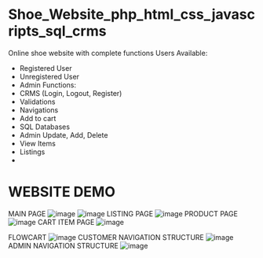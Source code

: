 # Shoe_Website_php_html_css_javascripts_sql_crms
Online shoe website with complete functions
Users Available:
- Registered User
- Unregistered User
- Admin
Functions:
- CRMS (Login, Logout, Register)
- Validations
- Navigations
- Add to cart
- SQL Databases
- Admin Update, Add, Delete
- View Items
- Listings
- 
# WEBSITE DEMO
MAIN PAGE
![image](https://user-images.githubusercontent.com/74132232/142439133-8bd3f4fb-ed84-46cd-b40b-1b1c1b6d2011.png)
![image](https://user-images.githubusercontent.com/74132232/142439154-59ab1ad7-d10b-4f8d-9964-6bf3a7229393.png)
LISTING PAGE
![image](https://user-images.githubusercontent.com/74132232/142439178-470224c5-737e-4b34-b31e-bccd94e5fdc0.png)
PRODUCT PAGE
![image](https://user-images.githubusercontent.com/74132232/142439210-31dc1a1a-d304-4eba-af11-90d8591ce8d9.png)
CART ITEM PAGE
![image](https://user-images.githubusercontent.com/74132232/142439246-0df6f207-11e4-4df1-83fd-4dd24b187fb5.png)

FLOWCART
![image](https://user-images.githubusercontent.com/74132232/142438695-7a101066-a4f0-4d01-937a-0692447b3125.png)
CUSTOMER NAVIGATION STRUCTURE
![image](https://user-images.githubusercontent.com/74132232/142438935-f83c70b0-a8aa-47fa-9c2f-d1ce66c79ab6.png)
ADMIN NAVIGATION STRUCTURE
![image](https://user-images.githubusercontent.com/74132232/142438973-9d506e4e-4d9f-42b2-8629-fda1a4c68afe.png)
